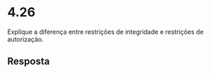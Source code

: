 # 4.26

Explique a diferença entre restrições de integridade e restrições de autorização.

## Resposta
